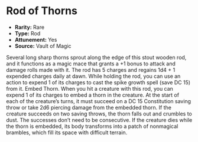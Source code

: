 # Rod of Thorns

- **Rarity:** Rare
- **Type:** Rod
- **Attunement:** Yes
- **Source:** Vault of Magic

Several long sharp thorns sprout along the edge of this stout wooden rod, and it functions as a magic mace that grants a +1 bonus to attack and damage rolls made with it. The rod has 5 charges and regains 1d4 + 1 expended charges daily at dawn. While holding the rod, you can use an action to expend 1 of its charges to cast the spike growth spell (save DC 15) from it. Embed Thorn. When you hit a creature with this rod, you can expend 1 of its charges to embed a thorn in the creature. At the start of each of the creature’s turns, it must succeed on a DC 15 Constitution saving throw or take 2d6 piercing damage from the embedded thorn. If the creature succeeds on two saving throws, the thorn falls out and crumbles to dust. The successes don’t need to be consecutive. If the creature dies while the thorn is embedded, its body transforms into a patch of nonmagical brambles, which fill its space with difficult terrain.
